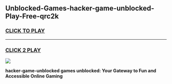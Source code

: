 
## Unblocked-Games-hacker-game-unblocked-Play-Free-qrc2k
<h3>
<a href="https://premium76.site?title=hacker-game-unblocked&ref=15A">CLICK TO PLAY</a></h3>
<hr>

<h3>
<a href="https://premium76.site?title=hacker-game-unblocked&ref=15A">CLICK 2 PLAY</a>
  
</h3>

<a href="https://premium76.site?title=hacker-game-unblocked&ref=15A"><img src="https://clearcache.store/games.png"></a>


**hacker-game-unblocked games unblocked: Your Gateway to Fun and Accessible Online Gaming**
